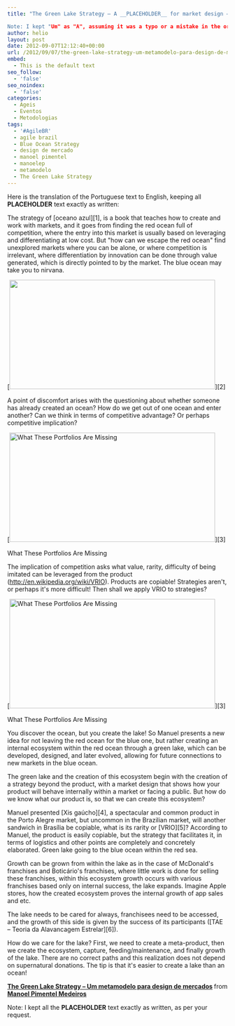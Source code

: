 ```yaml
---
title: "The Green Lake Strategy – A __PLACEHOLDER__ for market design – Manoel Pimentel Medeiros

Note: I kept "Um" as "A", assuming it was a typo or a mistake in the original text. If you meant something else, please let me know!"
author: helio
layout: post
date: 2012-09-07T12:12:40+00:00
url: /2012/09/07/the-green-lake-strategy-um-metamodelo-para-design-de-mercados-manoel-pimentel-medeiros/
embed:
  - This is the default text
seo_follow:
  - 'false'
seo_noindex:
  - 'false'
categories:
  - Ageis
  - Eventos
  - Metodologias
tags:
  - '#AgileBR'
  - agile brazil
  - Blue Ocean Strategy
  - design de mercado
  - manoel pimentel
  - manoelep
  - metamodelo
  - The Green Lake Strategy
---
```


Here is the translation of the Portuguese text to English, keeping all __PLACEHOLDER__ text exactly as written:

The strategy of [oceano azul][1], is a book that teaches how to create and work with markets, and it goes from finding the red ocean full of competition, where the entry into this market is usually based on leveraging and differentiating at low cost. But "how can we escape the red ocean" find unexplored markets where you can be alone, or where competition is irrelevant, where differentiation by innovation can be done through value generated, which is directly pointed to by the market. The blue ocean may take you to nirvana.

[<img class="aligncenter size-full wp-image-636" src="http://www.helmed.net/blog/wp-content/uploads/2012/09/nirvanaManoel.png" alt="" width="470" height="249" srcset="http://www.helmed.net/blog/wp-content/uploads/2012/09/nirvanaManoel.png 470w, http://www.helmed.net/blog/wp-content/uploads/2012/09/nirvanaManoel-300x158.png 300w" sizes="(max-width: 470px) 100vw, 470px" />][2]

A point of discomfort arises with the questioning about whether someone has already created an ocean? How do we get out of one ocean and enter another? Can we think in terms of competitive advantage? Or perhaps competitive implication?

[<img class="size-full wp-image-638" src="http://www.helmed.net/blog/wp-content/uploads/2012/09/whatThesePortfoliosAreMissing1.png" alt="What These Portfolios Are Missing" width="470" height="249" srcset="http://www.helmed.net/blog/wp-content/uploads/2012/09/whatThesePortfoliosAreMissing1.png 470w, http://www.helmed.net/blog/wp-content/uploads/2012/09/whatThesePortfoliosAreMissing1-300x158.png 300w" sizes="(max-width: 470px) 100vw, 470px" />][3]<figcaption class="wp-caption-text">What These Portfolios Are Missing</figcaption>

The implication of competition asks what value, rarity, difficulty of being imitated can be leveraged from the product (<http://en.wikipedia.org/wiki/VRIO>). Products are copiable! Strategies aren't, or perhaps it's more difficult! Then shall we apply VRIO to strategies?

[<img class="size-full wp-image-638" src="http://www.helmed.net/blog/wp-content/uploads/2012/09/whatThesePortfoliosAreMissing1.png" alt="What These Portfolios Are Missing" width="470" height="249" srcset="http://www.helmed.net/blog/wp-content/uploads/2012/09/whatThesePortfoliosAreMissing1.png 470w, http://www.helmed.net/blog/wp-content/uploads/2012/09/whatThesePortfoliosAreMissing1-300x158.png 300w" sizes="(max-width: 470px) 100vw, 470px" />][3]<figcaption class="wp-caption-text">What These Portfolios Are Missing</figcaption>

You discover the ocean, but you create the lake! So Manuel presents a new idea for not leaving the red ocean for the blue one, but rather creating an internal ecosystem within the red ocean through a green lake, which can be developed, designed, and later evolved, allowing for future connections to new markets in the blue ocean.

The green lake and the creation of this ecosystem begin with the creation of a strategy beyond the product, with a market design that shows how your product will behave internally within a market or facing a public. But how do we know what our product is, so that we can create this ecosystem?

Manuel presented [Xis gaúcho][4], a spectacular and common product in the Porto Alegre market, but uncommon in the Brazilian market, will another sandwich in Brasília be copiable, what is its rarity or [VRIO][5]? According to Manuel, the product is easily copiable, but the strategy that facilitates it, in terms of logistics and other points are completely and concretely elaborated. Green lake going to the blue ocean within the red sea.

Growth can be grown from within the lake as in the case of McDonald's franchises and Boticário's franchises, where little work is done for selling these franchises, within this ecosystem growth occurs with various franchises based only on internal success, the lake expands. Imagine Apple stores, how the created ecosystem proves the internal growth of app sales and etc.

The lake needs to be cared for always, franchisees need to be accessed, and the growth of this side is given by the success of its participants ([TAE &#8211; Teoria da Alavancagem Estrelar][6]).

How do we care for the lake? First, we need to create a meta-product, then we create the ecosystem, capture, feeding/maintenance, and finally growth of the lake. There are no correct paths and this realization does not depend on supernatural donations. The tip is that it's easier to create a lake than an ocean!

<div style="margin-bottom:5px">
  <strong> <a href="http://www.slideshare.net/manoelp/the-green-lake-strategy-um-metamodelo-para-design-de-mercados" title="The Green Lake Strategy - Um metamodelo para design de mercados" target="_blank">The Green Lake Strategy &#8211; Um metamodelo para design de mercados</a> </strong> from <strong><a href="http://www.slideshare.net/manoelp" target="_blank">Manoel Pimentel Medeiros</a></strong>
</div>

Note: I kept all the __PLACEHOLDER__ text exactly as written, as per your request.